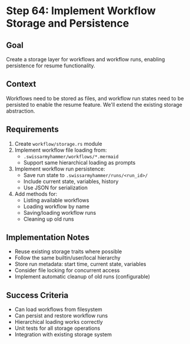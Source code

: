# Step 64: Implement Workflow Storage and Persistence

## Goal
Create a storage layer for workflows and workflow runs, enabling persistence for resume functionality.

## Context
Workflows need to be stored as files, and workflow run states need to be persisted to enable the resume feature. We'll extend the existing storage abstraction.

## Requirements
1. Create `workflow/storage.rs` module
2. Implement workflow file loading from:
   - `.swissarmyhammer/workflows/*.mermaid`
   - Support same hierarchical loading as prompts
3. Implement workflow run persistence:
   - Save run state to `.swissarmyhammer/runs/<run_id>/`
   - Include current state, variables, history
   - Use JSON for serialization
4. Add methods for:
   - Listing available workflows
   - Loading workflow by name
   - Saving/loading workflow runs
   - Cleaning up old runs

## Implementation Notes
- Reuse existing storage traits where possible
- Follow the same builtin/user/local hierarchy
- Store run metadata: start time, current state, variables
- Consider file locking for concurrent access
- Implement automatic cleanup of old runs (configurable)

## Success Criteria
- Can load workflows from filesystem
- Can persist and restore workflow runs
- Hierarchical loading works correctly
- Unit tests for all storage operations
- Integration with existing storage system
